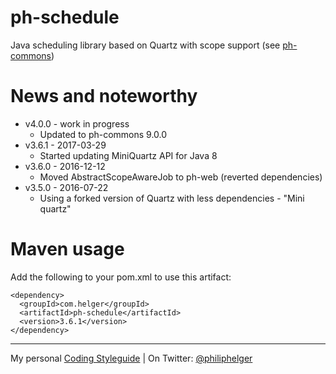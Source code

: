 # ph-schedule

Java scheduling library based on Quartz with scope support (see [ph-commons](https://github.com/phax/ph-commons))

# News and noteworthy

  * v4.0.0 - work in progress
    * Updated to ph-commons 9.0.0
  * v3.6.1 - 2017-03-29
    * Started updating MiniQuartz API for Java 8
  * v3.6.0 - 2016-12-12
    * Moved AbstractScopeAwareJob to ph-web (reverted dependencies)
  * v3.5.0 - 2016-07-22
    * Using a forked version of Quartz with less dependencies - "Mini quartz"  

# Maven usage
Add the following to your pom.xml to use this artifact:
```
<dependency>
  <groupId>com.helger</groupId>
  <artifactId>ph-schedule</artifactId>
  <version>3.6.1</version>
</dependency>
```

---

My personal [Coding Styleguide](https://github.com/phax/meta/blob/master/CodeingStyleguide.md) |
On Twitter: <a href="https://twitter.com/philiphelger">@philiphelger</a>
